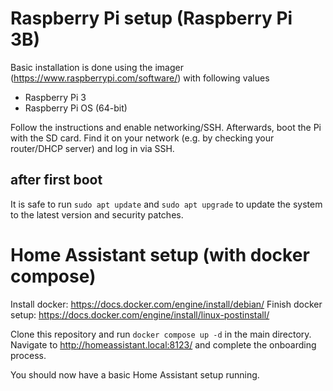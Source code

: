 # Raspberry Pi setup (Raspberry Pi 3B)
Basic installation is done using the imager (https://www.raspberrypi.com/software/) with following values

* Raspberry Pi 3
* Raspberry Pi OS (64-bit)

Follow the instructions and enable networking/SSH. Afterwards, boot the Pi with the SD card. Find it on your network (e.g. by checking your router/DHCP server) and log in via SSH.

## after first boot
It is safe to run ```sudo apt update``` and ```sudo apt upgrade``` to update the system to the latest version and security patches.

# Home Assistant setup (with docker compose)

Install docker: https://docs.docker.com/engine/install/debian/
Finish docker setup: https://docs.docker.com/engine/install/linux-postinstall/

Clone this repository and run ```docker compose up -d``` in the main directory. Navigate to http://homeassistant.local:8123/ and complete the onboarding process.

You should now have a basic Home Assistant setup running.